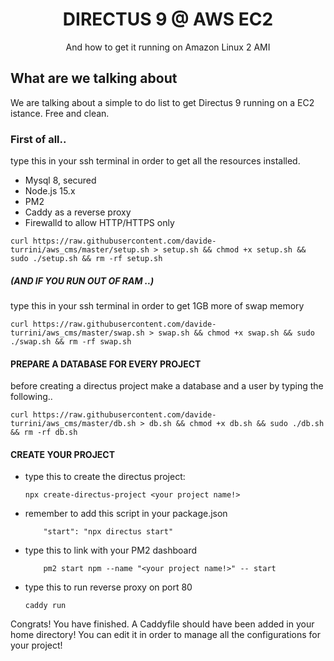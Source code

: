 <h1 align="center">DIRECTUS 9 @ AWS EC2</h1>
<p align="center">And how to get it running on Amazon Linux 2 AMI</p>

## What are we talking about
We are talking about a simple to do list to get Directus 9 running on a EC2 istance. Free and clean.

### First of all..

type this in your ssh terminal in order to get all the resources installed.
 - Mysql 8, secured
 - Node.js 15.x
 - PM2
 - Caddy as a reverse proxy
 - Firewalld to allow HTTP/HTTPS only


```
curl https://raw.githubusercontent.com/davide-turrini/aws_cms/master/setup.sh > setup.sh && chmod +x setup.sh && sudo ./setup.sh && rm -rf setup.sh
```

##### (AND IF YOU RUN OUT OF RAM ..)

type this in your ssh terminal in order to get 1GB more of swap memory

```
curl https://raw.githubusercontent.com/davide-turrini/aws_cms/master/swap.sh > swap.sh && chmod +x swap.sh && sudo ./swap.sh && rm -rf swap.sh
```

#### PREPARE A DATABASE FOR EVERY PROJECT

before creating a directus project make a database and a user by typing the following.. 
```
curl https://raw.githubusercontent.com/davide-turrini/aws_cms/master/db.sh > db.sh && chmod +x db.sh && sudo ./db.sh && rm -rf db.sh
```

#### CREATE YOUR PROJECT

- type this to create the directus project: 
    
    ```
    npx create-directus-project <your project name!>
    ```

- remember to add this script in your package.json

    ```
        "start": "npx directus start"
    ```

- type this to link with your PM2 dashboard
    
    ```
        pm2 start npm --name "<your project name!>" -- start
    ```

- type this to run reverse proxy on port 80

    ```
    caddy run
    ```
  
Congrats! You have finished. A Caddyfile should have been added in your home directory!
You can edit it in order to manage all the configurations for your project!